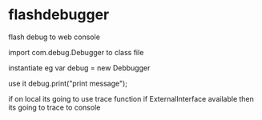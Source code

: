 # flashdebugger
flash debug to web console

import com.debug.Debugger
to class file

instantiate
eg 
var debug = new Debbugger

use it
debug.print("print message");

if on local its going to use trace function
if ExternalInterface available then its going to trace to console

